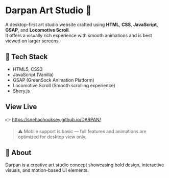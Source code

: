 # Darpan Art Studio 🎨

A desktop-first art studio website crafted using **HTML**, **CSS**, **JavaScript**, **GSAP**, and **Locomotive Scroll**.  
It offers a visually rich experience with smooth animations and is best viewed on larger screens.

## 🚀 Tech Stack
- HTML5, CSS3
- JavaScript (Vanilla)
- GSAP (GreenSock Animation Platform)
- Locomotive Scroll (Smooth scrolling experience)
- Shery.js

## View Live
👉  https://snehachouksey.github.io/DARPAN/

> ⚠️ Mobile support is basic — full features and animations are optimized for desktop view only.

## 📸 About
Darpan is a creative art studio concept showcasing bold design, interactive visuals, and motion-based UI elements.

